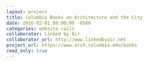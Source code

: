 ```yaml
---
layout: project
title: Columbia Books on Architecture and the City
date: 2016-02-01 00:00:00 -0500
categories: website rails
collaborator: Linked by Air
collaborator_url: http://www.linkedbyair.net
project_url: https://www.arch.columbia.edu/books
read_only: true
---
```

